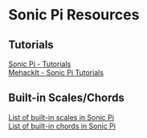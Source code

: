 # Sonic Pi Resources

## Tutorials
[Sonic Pi - Tutorials](https://sonic-pi.net/tutorial.html)</br>
[MehackIt - Sonic Pi Tutorials](https://sonic-pi.mehackit.org/)

## Built-in Scales/Chords
[List of built-in scales in Sonic Pi](https://www.rubydoc.info/github/samaaron/sonic-pi/SonicPi/Scale)</br>
[List of built-in chords in Sonic Pi](https://www.rubydoc.info/github/samaaron/sonic-pi/SonicPi/Chord)

